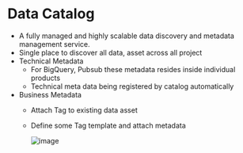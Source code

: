 # Data Catalog

- A fully managed and highly scalable data discovery and metadata management service.
- Single place to discover all data, asset across all project
- Technical Metadata
  - For BigQuery, Pubsub these metadata resides inside individual products
  - Technical meta data being registered by catalog automatically
- Business Metadata
  - Attach Tag to existing data asset
  - Define some Tag template and attach metadata

     ![image](https://user-images.githubusercontent.com/19702456/225636350-66717e1e-41f6-4def-a1b6-ac60042fb299.png)
